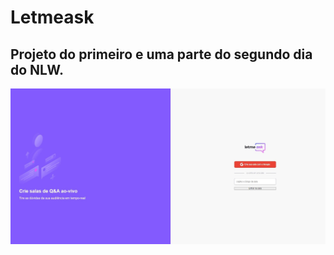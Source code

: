 # Letmeask
## Projeto do primeiro e uma parte do segundo dia do NLW.

![Tela do Lemeask](https://github.com/edesiojnr/Letmeask_NLW/blob/master/Letmeask.jpg)
